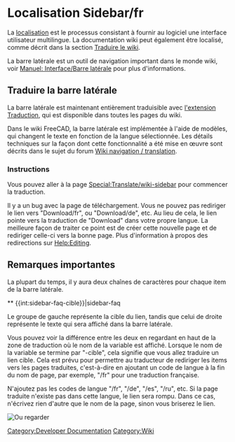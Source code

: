 # Localisation Sidebar/fr
 La [localisation](Localisation/fr.md) est le processus consistant à fournir au logiciel une interface utilisateur multilingue. La documentation wiki peut également être localisé, comme décrit dans la section [Traduire le wiki](Localisation/fr#Traduire_le_wiki_FreeCAD.md).

La barre latérale est un outil de navigation important dans le monde wiki, voir [Manuel: Interface/Barre latérale](http://www.mediawiki.org/wiki/Manual:Interface/Sidebar/fr) pour plus d\'informations.

## Traduire la barre latérale 

La barre latérale est maintenant entièrement traduisible avec [l\'extension Traduction](http://www.mediawiki.org/wiki/Help:Extension:Translate), qui est disponible dans toutes les pages du wiki.

Dans le wiki FreeCAD, la barre latérale est implémentée à l\'aide de modèles, qui changent le texte en fonction de la langue sélectionnée. Les détails techniques sur la façon dont cette fonctionnalité a été mise en œuvre sont décrits dans le sujet du forum [Wiki navigation / translation](http://forum.freecadweb.org/viewtopic.php?f=21&t=9687&start=10#p80441).

### Instructions

Vous pouvez aller à la page [Special:Translate/wiki-sidebar](Special:Translate/wiki-sidebar.md) pour commencer la traduction.

Il y a un bug avec la page de téléchargement. Vous ne pouvez pas rediriger le lien vers \"Download/fr\", ou \"Download/de\", etc. Au lieu de cela, le lien pointe vers la traduction de \"Download\" dans votre propre langue. La meilleure façon de traiter ce point est de créer cette nouvelle page et de rediriger celle-ci vers la bonne page. Plus d\'information à propos des redirections sur [Help:Editing](Help:Editing.md).

## Remarques importantes 

La plupart du temps, il y aura deux chaînes de caractères pour chaque item de la barre latérale.

** {{int:sidebar-faq-cible}}|sidebar-faq

Le groupe de gauche représente la cible du lien, tandis que celui de droite représente le texte qui sera affiché dans la barre latérale.

Vous pouvez voir la différence entre les deux en regardant en haut de la zone de traduction où le nom de la variable est affiché. Lorsque le nom de la variable se termine par \"-cible\", cela signifie que vous allez traduire un lien cible. Cela est prévu pour permettre au traducteur de rediriger les items vers les pages traduites, c\'est-à-dire en ajoutant un code de langue à la fin du nom de page, par exemple, \"/fr\" pour une traduction française.

N\'ajoutez pas les codes de langue \"/fr\", \"/de\", \"/es\", \"/ru\", etc. Si la page traduite n\'existe pas dans cette langue, le lien sera rompu. Dans ce cas, n\'écrivez rien d\'autre que le nom de la page, sinon vous briserez le lien.

![Ou regarder](images/Translate-sidebar-instruction.png )



[Category:Developer Documentation](Category:Developer_Documentation.md) [Category:Wiki](Category:Wiki.md)
